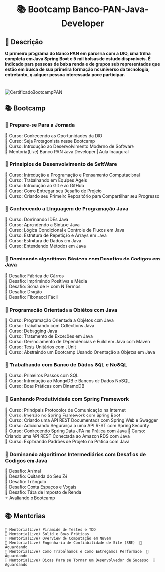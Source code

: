 <h1 align="center"> 📚 Bootcamp Banco-PAN-Java-Developer </h1>

## 👀 Descrição  
<strong>O primeiro programa do Banco PAN em parceria com a DIO, uma trilha completa em Java Spring Boot e 5 mil bolsas de estudo disponíveis. É indicado para pessoas de baixa renda e de grupos sub representados que estão em busca de sua primeira formação no universo da tecnologia, entretanto, qualquer pessoa interessada pode participar.</strong>  

#
 
![CertificadoBootcampPAN](https://user-images.githubusercontent.com/116371262/225710267-b563eeb8-b1ed-410a-9eba-37cdd6bee753.png)



## 📚 Bootcamp

### 🔺 Prepare-se Para a Jornada  
  🔹 Curso: Conhecendo as Oportunidades da DIO  
  🔹 Curso: Seja Protagonista nesse Bootcamp  
  🔹 Curso: Introdução ao Desenvolvimento Moderno de Software  
  🤝 Mentoria(Live) Banco PAN Java Developer | Aula Inaugural  
  
### 🔺 Prinsipios de Desenvolvimento de SoftWare  
  🔹 Curso: Introdução a Programação e Pensamento Computacional  
  🔹 Curso: Trabalhando em Equipes Ageis  
  🔹 Curso: Introdução ao Git e ao GitHub  
  🔹 Curso: Como Entregar seu Desafio de Projeto  
  🔹 Curso: Criando seu Primeiro Repositório para Compartilhar seu Progresso  
  
### 🔺 Conhecendo a Linguagem de Programação Java
  🔹 Curso: Dominando IDEs Java  
  🔹 Curso: Aprendendo a Sintaxe Java  
  🔹 Curso: Lógica Condicional e Controle de Fluxos em Java  
  🔹 Curso: Estrutura de Repetição e Arrays em Java  
  🔹 Curso: Estrutura de Dados em Java  
  🔹 Curso: Entendendo Métodos em Java  

### 🔺 Dominando algorítimos Básicos com Desafios de Codigos em Java
  🔸 Desafio: Fábrica de Cárros  
  🔸 Desafio: Imprimindo Positivos e Média  
  🔸 Desafio: Soma de H com N Termos  
  🔸 Desafio: Dragão  
  🔸 Desafio: Fibonacci Fácil  

### 🔺 Programação Orientada a Objétos com Java  
  🔹 Curso: Programação Orientada a Objétos com Java  
  🔹 Curso: Trabalhando com Collections Java  
  🔹 Curso: Debugging Java  
  🔹 Curso: Tratamento de Exceções em Java  
  🔹 Curso: Gerenciamento de Dependências e Build em Java com Maven  
  🔹 Curso: Tests Unitários com JUnit  
  🔹 Curso: Abstraindo um Bootcamp Usando Orientação a Objetos em Java  

### 🔺 Trabalhando com Banco de Dádos SQL e NoSQL  
  🔹 Curso: Primeiros Passos com SQL  
  🔹 Curso: Introdução ao MongoDB e Bancos de Dados NoSQL  
  🔹 Curso: Boas Práticas com DinamoDB  

### 🔺 Ganhando Produtividade com Spring Framework
  🔹 Curso: Principais Protocolos de Comunicação na Internet  
  🔹 Curso: Imersão no Spring Framework com Spring Boot  
  🔹 Curso: Criando uma API REST Documentada com Spring Web e Swagger  
  🔹 Curso: Adicionando Segurança a uma API REST com Spring Security  
  🔹 Curso: Conhecendo Spring Data JPA na Prática com Java
  🔹 Curso: Criando uma API REST Conectada ao Amazon RDS com Java  
  🔹 Curso: Explorando Padrões de Projeto na Pratica com Java  

### 🔺 Dominando algorítimos Intermediários com Desafios de Codigos em Java
  🔸 Desafio: Animal  
  🔸 Desafio: Quitanda do Seu Zé  
  🔸 Desafio: Triângulo  
  🔸 Desafio: Conta Espaços e Vogais  
  🔸 Desafio: Táxa de Imposto de Renda  
  ⭐️ Avaliando o Bootcamp
  
## 📚 Mentorias
    🤝 Mentoria(Live) Piramide de Testes e TDD  
    🤝 Mentoria(Live) Solid e Boas Práticas 
    🤝 Mentoria(Live) Overview de Computação em Nuvem  
    🤝 Mentoria(Live) Engenharia de Confiabilidade de Site (SRE)  🛑 Aguardando
    🤝 Mentoria(Live) Como Trabalhamos e Como Entregamos Performace  🛑 Aguardando
    🤝 Mentoria(Live) Dicas Para se Tornar um Desenvolvedor de Sucesso  🛑 Aguardando
